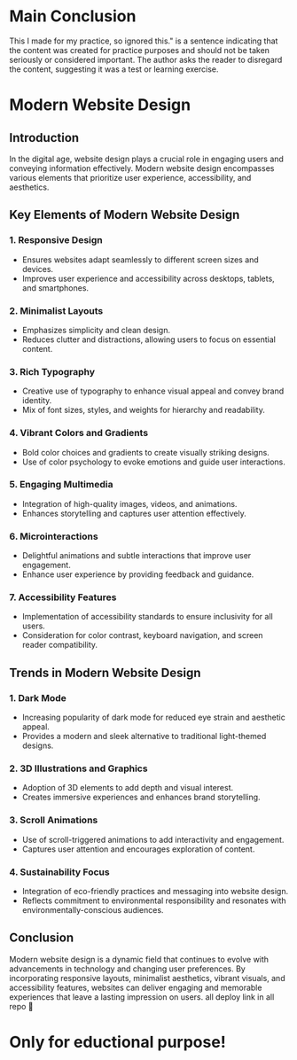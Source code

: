 #  Main Conclusion
This I made for my practice, so ignored this." is a sentence indicating that the content was created for practice purposes and should not be taken seriously or considered important. The author asks the reader to disregard the content, suggesting it was a test or learning exercise.


# Modern Website Design

## Introduction

In the digital age, website design plays a crucial role in engaging users and conveying information effectively. Modern website design encompasses various elements that prioritize user experience, accessibility, and aesthetics.

## Key Elements of Modern Website Design

### 1. Responsive Design
   - Ensures websites adapt seamlessly to different screen sizes and devices.
   - Improves user experience and accessibility across desktops, tablets, and smartphones.

### 2. Minimalist Layouts
   - Emphasizes simplicity and clean design.
   - Reduces clutter and distractions, allowing users to focus on essential content.

### 3. Rich Typography
   - Creative use of typography to enhance visual appeal and convey brand identity.
   - Mix of font sizes, styles, and weights for hierarchy and readability.

### 4. Vibrant Colors and Gradients
   - Bold color choices and gradients to create visually striking designs.
   - Use of color psychology to evoke emotions and guide user interactions.

### 5. Engaging Multimedia
   - Integration of high-quality images, videos, and animations.
   - Enhances storytelling and captures user attention effectively.

### 6. Microinteractions
   - Delightful animations and subtle interactions that improve user engagement.
   - Enhance user experience by providing feedback and guidance.

### 7. Accessibility Features
   - Implementation of accessibility standards to ensure inclusivity for all users.
   - Consideration for color contrast, keyboard navigation, and screen reader compatibility.

## Trends in Modern Website Design

### 1. Dark Mode
   - Increasing popularity of dark mode for reduced eye strain and aesthetic appeal.
   - Provides a modern and sleek alternative to traditional light-themed designs.

### 2. 3D Illustrations and Graphics
   - Adoption of 3D elements to add depth and visual interest.
   - Creates immersive experiences and enhances brand storytelling.

### 3. Scroll Animations
   - Use of scroll-triggered animations to add interactivity and engagement.
   - Captures user attention and encourages exploration of content.

### 4. Sustainability Focus
   - Integration of eco-friendly practices and messaging into website design.
   - Reflects commitment to environmental responsibility and resonates with environmentally-conscious audiences.

## Conclusion

Modern website design is a dynamic field that continues to evolve with advancements in technology and changing user preferences. By incorporating responsive layouts, minimalist aesthetics, vibrant visuals, and accessibility features, websites can deliver engaging and memorable experiences that leave a lasting impression on users.
all 
deploy link in all repo 🫶


# Only for eductional purpose!
